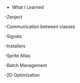 - What I Learned

-Zenject

  -Communication between classes

  -Signals

  -Installers

-Sprite Atlas

-Batch Management

-2D Optimization
